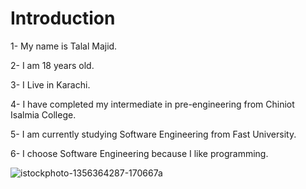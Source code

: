 # Introduction

1- My name is Talal Majid.

2- I am 18 years old.

3- I Live in Karachi.

4- I have completed my intermediate in pre-engineering from Chiniot Isalmia College.

5- I am currently studying Software Engineering from Fast University.

6- I choose Software Engineering because I like programming.

![istockphoto-1356364287-170667a](https://github.com/user-attachments/assets/71a949af-4045-471b-890b-c49f092e16aa)
